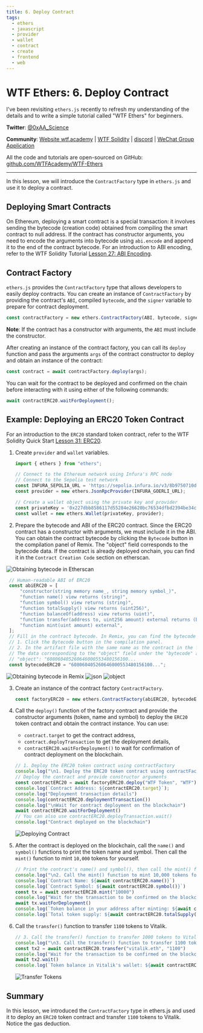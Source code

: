 ```yaml
---
title: 6. Deploy Contract
tags:
  - ethers
  - javascript
  - provider
  - wallet
  - contract
  - create
  - frontend
  - web
---
```


# WTF Ethers: 6. Deploy Contract

I've been revisiting `ethers.js` recently to refresh my understanding of the details and to write a simple tutorial called "WTF Ethers" for beginners.

**Twitter**: [@0xAA_Science](https://twitter.com/0xAA_Science)

**Community**: [Website wtf.academy](https://wtf.academy) | [WTF Solidity](https://github.com/AmazingAng/WTFSolidity) | [discord](https://discord.gg/5akcruXrsk) | [WeChat Group Application](https://docs.google.com/forms/d/e/1FAIpQLSe4KGT8Sh6sJ7hedQRuIYirOoZK_85miz3dw7vA1-YjodgJ-A/viewform?usp=sf_link)

All the code and tutorials are open-sourced on GitHub: [github.com/WTFAcademy/WTF-Ethers](https://github.com/WTFAcademy/WTF-Ethers)

-----

In this lesson, we will introduce the `ContractFactory` type in `ethers.js` and use it to deploy a contract.

## Deploying Smart Contracts

On Ethereum, deploying a smart contract is a special transaction: it involves sending the bytecode (creation code) obtained from compiling the smart contract to null address. If the contract has constructor arguments, you need to encode the arguments into bytecode using `abi.encode` and append it to the end of the contract bytecode. For an introduction to ABI encoding, refer to the WTF Solidity Tutorial [Lesson 27: ABI Encoding](https://www.wtf.academy/solidity-advanced/ABIEncode/).

## Contract Factory

`ethers.js` provides the `ContractFactory` type that allows developers to easily deploy contracts. You can create an instance of `ContractFactory` by providing the contract's `ABI`, compiled `bytecode`, and the `signer` variable to prepare for contract deployment.

```js
const contractFactory = new ethers.ContractFactory(ABI, bytecode, signer);
```

**Note**: If the contract has a constructor with arguments, the `ABI` must include the constructor.

After creating an instance of the contract factory, you can call its `deploy` function and pass the arguments `args` of the contract constructor to deploy and obtain an instance of the contract:

```js
const contract = await contractFactory.deploy(args);
```

You can wait for the contract to be deployed and confirmed on the chain before interacting with it using either of the following commands:

```js
await contractERC20.waitForDeployment();
```

## Example: Deploying an ERC20 Token Contract

For an introduction to the `ERC20` standard token contract, refer to the WTF Solidity Quick Start [Lesson 31: ERC20](https://github.com/AmazingAng/WTFSolidity/blob/main/31_ERC20/readme.md).

1. Create `provider` and `wallet` variables.
    ```js
    import { ethers } from "ethers";

    // Connect to the Ethereum network using Infura's RPC node
    // Connect to the Sepolia test network
    const INFURA_SEPOLIA_URL = 'https://sepolia.infura.io/v3/8b9750710d56460d940aeff47967c4ba';
    const provider = new ethers.JsonRpcProvider(INFURA_GOERLI_URL);

    // Create a wallet object using the private key and provider
    const privateKey = '0x227dbb8586117d55284e26620bc76534dfbd2394be34cf4a09cb775d593b6f2b';
    const wallet = new ethers.Wallet(privateKey, provider);
    ```

2. Prepare the bytecode and ABI of the ERC20 contract. Since the ERC20 contract has a constructor with arguments, we must include it in the ABI. You can obtain the contract bytecode by clicking the `Bytecode` button in the compilation panel of Remix. The "object" field corresponds to the bytecode data. If the contract is already deployed onchain, you can find it in the `Contract Creation Code` section on etherscan.

![Obtaining bytecode in Etherscan ](img/6-0.png)

   ```js
    // Human-readable ABI of ERC20
    const abiERC20 = [
        "constructor(string memory name_, string memory symbol_)",
        "function name() view returns (string)",
        "function symbol() view returns (string)",
        "function totalSupply() view returns (uint256)",
        "function balanceOf(address) view returns (uint)",
        "function transfer(address to, uint256 amount) external returns (bool)",
        "function mint(uint amount) external",
    ];
    // Fill in the contract bytecode. In Remix, you can find the bytecode in two places:
    // 1. Click the Bytecode button in the compilation panel.
    // 2. In the artifact file with the same name as the contract in the file panel's artifact folder.
    // The data corresponding to the "object" field under the "bytecode" attribute is the bytecode, which is quite long, starting with 608060
    // "object": "608060405260646000553480156100...
    const bytecodeERC20 = "608060405260646000553480156100...";
   ```

![Obtaining bytecode in Remix](img/6-1.png)
![json](img/json.jpg)
![object](img/object.jpg)

3. Create an instance of the contract factory `ContractFactory`.

    ```js
    const factoryERC20 = new ethers.ContractFactory(abiERC20, bytecodeERC20, wallet);
    ```

4. Call the `deploy()` function of the factory contract and provide the constructor arguments (token, name and symbol) to deploy the `ERC20` token contract and obtain the contract instance. You can use:
    - `contract.target` to get the contract address,
    - `contract.deployTransaction` to get the deployment details,
    - `contractERC20.waitForDeployment()` to wait for confirmation of contract deployment on the blockchain.

    ```js
    // 1. Deploy the ERC20 token contract using contractFactory
    console.log("\n1. Deploy the ERC20 token contract using contractFactory")
    // Deploy the contract and provide constructor arguments
    const contractERC20 = await factoryERC20.deploy("WTF Token", "WTF")
    console.log(`Contract Address: ${contractERC20.target}`);
    console.log("Deployment transaction details")
    console.log(contractERC20.deploymentTransaction())
    console.log("\nWait for contract deployment on the blockchain")
    await contractERC20.waitForDeployment()
    // You can also use contractERC20.deployTransaction.wait()
    console.log("Contract deployed on the blockchain")
    ```

    ![Deploying Contract](img/6-2.png)

5. After the contract is deployed on the blockchain, call the `name()` and `symbol()` functions to print the token name and symbol. Then call the `mint()` function to mint `10,000` tokens for yourself.

    ```js
    // Print the contract's name() and symbol(), then call the mint() function to mint 10,000 tokens for your address
    console.log("\n2. Call the mint() function to mint 10,000 tokens for your address")
    console.log(`Contract Name: ${await contractERC20.name()}`)
    console.log(`Contract Symbol: ${await contractERC20.symbol()}`)
    const tx = await contractERC20.mint("10000")
    console.log("Wait for the transaction to be confirmed on the blockchain")
    await tx.waitForDeployment()
    console.log(`Token balance in your address after minting: ${await contractERC20.balanceOf(wallet)}`)
    console.log(`Total token supply: ${await contractERC20.totalSupply()}`)
    ```

6. Call the `transfer()` function to transfer `1100` tokens to Vitalik.

    ```js
    // 3. Call the transfer() function to transfer 1000 tokens to Vitalik
    console.log("\n3. Call the transfer() function to transfer 1100 tokens to Vitalik")
    const tx2 = await contractERC20.transfer("vitalik.eth", "1100")
    console.log("Wait for the transaction to be confirmed on the blockchain")
    await tx2.wait()
    console.log(`Token balance in Vitalik's wallet: ${await contractERC20.balanceOf("vitalik.eth")}`)
    ```

    ![Transfer Tokens](img/6-3.png)
   
## Summary

In this lesson, we introduced the `ContractFactory` type in ethers.js and used it to deploy an `ERC20` token contract and transfer `1100` tokens to Vitalik. Notice the gas deduction. 
